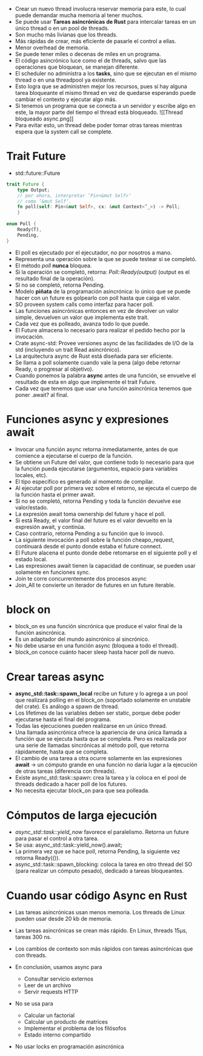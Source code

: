 - Crear un nuevo thread involucra reservar memoria para este, lo cual puede demandar mucha memoria al tener muchos.
- Se puede usar **Tareas asincrónicas de Rust** para intercalar tareas en un único thread o en un pool de threads. 
- Son mucho más livianas que los threads. 
- Más rápidas de crear, más eficiente de pasarle el control a ellas. 
- Menor overhead de memoria. 
- Se puede tener miles o decenas de miles en un programa. 
- El código asincrónico luce como el de threads, salvo que las operaciones que bloquean, se manejan diferente.
- El scheduler no administra a los **tasks**, sino que se ejecutan en el mismo thread o en una threadpool ya existente.
- Esto logra que se administren mejor los recursos, pues si hay alguna tarea bloqueante el mismo thread en vez de quedarse esperando puede cambiar el contexto y ejecutar algo más.
- Si tenemos un programa que se conecta a un servidor y escribe algo en este, la mayor parte del tiempo el thread está bloqueado.
![[Thread bloqueado async.png]]
- Para evitar esto, un thread debe poder tomar otras tareas mientras espera que la system call se complete.

# Trait Future

- std::future::Future

```rust
trait Future { 
	type Output; 
	// por ahora, interpretar ‘Pin<&mut Self>‘ 
	// como ‘&mut Self‘. 
	fn poll(self: Pin<&mut Self>, cx: &mut Context<’_>) -> Poll; 
	} 
	
enum Poll { 
	Ready(T), 
	Pending, 
}
```

- El poll es ejecutado por el ejecutador, no por nosotros a mano.
- Representa una operación sobre la que se puede testear si se completó. 
- El método *poll* **nunca** bloquea. 
- Si la operación se completó, retorna: *Poll::Ready(output)* (output es el resultado final de la operación). 
- Si no se completó, retorna Pending. 
- Modelo **piñata** de la programación asincrónica: lo único que se puede hacer con un future es golpearlo con poll hasta que caiga el valor. 
- SO proveen system calls como interfaz para hacer poll.
- Las funciones asincrónicas entonces en vez de devolver un valor simple, devuelven un valor que implementa este trait.
- Cada vez que es polleado, avanza todo lo que puede. 
- El Future almacena lo necesario para realizar el pedido hecho por la invocación. 
- Crate async-std: Provee versiones async de las facilidades de I/O de la std (incluyendo un trait Read asincrónico).
- La arquitectura async de Rust está diseñada para ser eficiente. 
- Se llama a poll solamente cuando vale la pena (algo debe retornar Ready, o progresar al objetivo).
- Cuando ponemos la palabra **async** antes de una función, se envuelve el resultado de esta en algo que implemente el trait Future.
- Cada vez que tenemos que usar una función asincrónica tenemos que poner .await? al final.

# Funciones async y expresiones await

- Invocar una función async retorna inmediatamente, antes de que comience a ejecutarse el cuerpo de la función. 
- Se obtiene un Future del valor, que contiene todo lo necesario para que la función pueda ejecutarse (argumentos, espacio para variables locales, etc).
- El tipo específico es generado al momento de compilar. 
- Al ejecutar poll por primera vez sobre el retorno, se ejecuta el cuerpo de la función hasta el primer await. 
- Si no se completó, retorna Pending y toda la función devuelve ese valor/estado. 
- La expresión await toma ownership del future y hace el poll.
- Si está Ready, el valor final del future es el valor devuelto en la expresión await, y continúa. 
- Caso contrario, retorna Pending a su función que lo invocó.
- La siguiente invocación a poll sobre la función cheapo_request, continuará desde el punto donde estaba el future connect. 
- El Future alacena el punto donde debe retomarse en el siguiente poll y el estado local. 
- Las expresiones await tienen la capacidad de continuar, se pueden usar solamente en funciones sync.
- Join te corre concurrentemente dos procesos async
- Join_All te convierte un iterador de futures en un future iterable.
# block on
- block_on es una función sincrónica que produce el valor final de la función asincrónica.
- Es un adaptador del mundo asincrónico al sincrónico. 
- No debe usarse en una función async (bloquea a todo el thread). 
- block_on conoce cuánto hacer sleep hasta hacer poll de nuevo.
# Crear tareas async

- **async_std::task::spawn_local** recibe un future y lo agrega a un pool que realizará polling en el block_on (soportado solamente en unstable del crate). Es análogo a spawn de thread. 
- Los lifetimes de las variables deben ser static, porque debe poder ejecutarse hasta el final del programa. 
- Todas las ejecuciones pueden realizarse en un único thread. 
- Una llamada asincrónica ofrece la apariencia de una única llamada a función que se ejecuta hasta que se completa. Pero es realizada por una serie de llamadas sincrónicas al método poll, que retorna rápidamente, hasta que se completa.
- El cambio de una tarea a otra ocurre solamente en las expresiones **await** → un cómputo grande en una función no daría lugar a la ejecución de otras tareas (diferencia con threads). 
- Existe async_std::task::spawn: crea la tarea y la coloca en el pool de threads dedicado a hacer poll de los futures. 
- No necesita ejecutar block_on para que sea polleada.

# Cómputos de larga ejecución

- *async_std::task::yield_now* favorece el paralelismo. Retorna un future para pasar el control a otra tarea. 
- Se usa: async_std::task::yield_now().await; 
- La primera vez que se hace poll, retorna Pending, la siguiente vez retorna Ready(()). 
- async_std::task::spawn_blocking: coloca la tarea en otro thread del SO (para realizar un cómputo pesado), dedicado a tareas bloqueantes.

# Cuando usar código Async en Rust
- Las tareas asincrónicas usan menos memoria. Los threads de Linux pueden usar desde 20 kb de memoria. 
- Las tareas asincrónicas se crean más rápido. En Linux, threads 15µs, tareas 300 ns. 
- Los cambios de contexto son más rápidos con tareas asincrónicas que con threads.

- En conclusión, usamos async para
	- Consultar servicio externos
	- Leer de un archivo
	- Servir requests HTTP
- No se usa para
	- Calcular un factorial
	- Calcular un producto de matrices
	- Implementar el problema de los filósofos
	- Estado interno compartido


- No usar locks en programación asincrónica